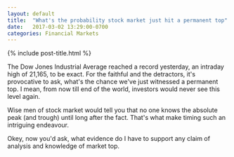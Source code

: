 ```yaml
---
layout: default
title:  "What's the probability stock market just hit a permanent top"
date:   2017-03-02 13:29:00-0700
categories: Financial Markets
---
```


{% include post-title.html %}

The Dow Jones Industrial Average reached a record yesterday, an intraday high of 21,165, to be exact. For the faithful and the detractors, it's provocative to ask, what's the chance we've just witnessed a permanent top. I mean, from now till end of the world, investors would never see this level again. 

Wise men of stock market would tell you that no one knows the absolute peak (and trough) until long after the fact. That's what make timing such an intriguing endeavour.

Okey, now you'd ask, what evidence do I have to support any claim of analysis and knowledge of market top.









